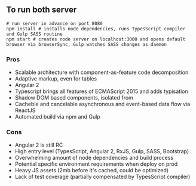 ## To run both server

```
# run server in advance on port 8080
npm install # installs node dependencies, runs TypesScript compiler and Gulp SASS routine
npm start # creates node server on localhost:3000 and opens default browser via browserSync, Gulp watches SASS changes as daemon
```

### Pros
* Scalable architecture with component-as-feature code decomposition
* Adaptive markup, even for tables
* Angular 2
* Typescript brings all features of ECMAScript 2015 and adds typisation
* Shadow DOM based components, isolated from
* Cacheble and cancelable asynchronous and event-based data flow via ReactJS
* Automated build via npm and Gulp

### Cons
* Angular 2 is still RC
* High entry level (TypesScript, Angular 2, RxJS, Gulp, SASS, Bootstrap)
* Overwhelming amount of node dependencies and build process
* Potential specific environment requirements when deploy on prod
* Heavy JS assets (2mb before it's cached, could be optimized)
* Lack of test coverage (partially compensated by TypesScript compiler)
